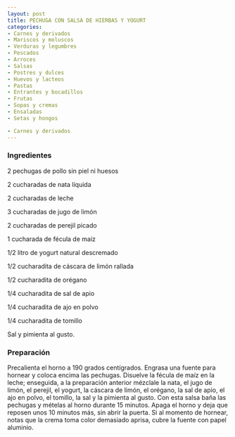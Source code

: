 ```yaml
---
layout: post
title: PECHUGA CON SALSA DE HIERBAS Y YOGURT
categories:
- Carnes y derivados
- Mariscos y moluscos
- Verduras y legumbres
- Pescados
- Arroces
- Salsas
- Postres y dulces
- Huevos y lacteos
- Pastas
- Entrantes y bocadillos
- Frutas
- Sopas y cremas
- Ensaladas
- Setas y hongos

- Carnes y derivados
---
```

<h3>Ingredientes</h3>
2 pechugas de pollo sin piel ni huesos

2 cucharadas de nata líquida

2 cucharadas de leche

3 cucharadas de jugo de limón

2 cucharadas de perejil picado

1 cucharada de fécula de maíz

1/2 litro de yogurt natural descremado

1/2 cucharadita de cáscara de limón rallada

1/2 cucharadita de orégano

1/4 cucharadita de sal de apio

1/4 cucharadita de ajo en polvo

1/4 cucharadita de tomillo

Sal y pimienta al gusto.

<h3>Preparación</h3>
Precalienta el horno a 190 grados centígrados. Engrasa una fuente para hornear y coloca encima las pechugas. Disuelve la fécula de maíz en la leche; enseguida, a la preparación anterior mézclale la nata, el jugo de limón, el perejil, el yogurt, la cáscara de limón, el orégano, la sal de apio, el ajo en polvo, el tomillo, la sal y la pimienta al gusto. Con esta salsa baña las pechugas y mételas al horno durante 15 minutos. Apaga el horno y deja que reposen unos 10 minutos más, sin abrir la puerta. Si al momento de hornear, notas que la crema toma color demasiado aprisa, cubre la fuente con papel aluminio.

